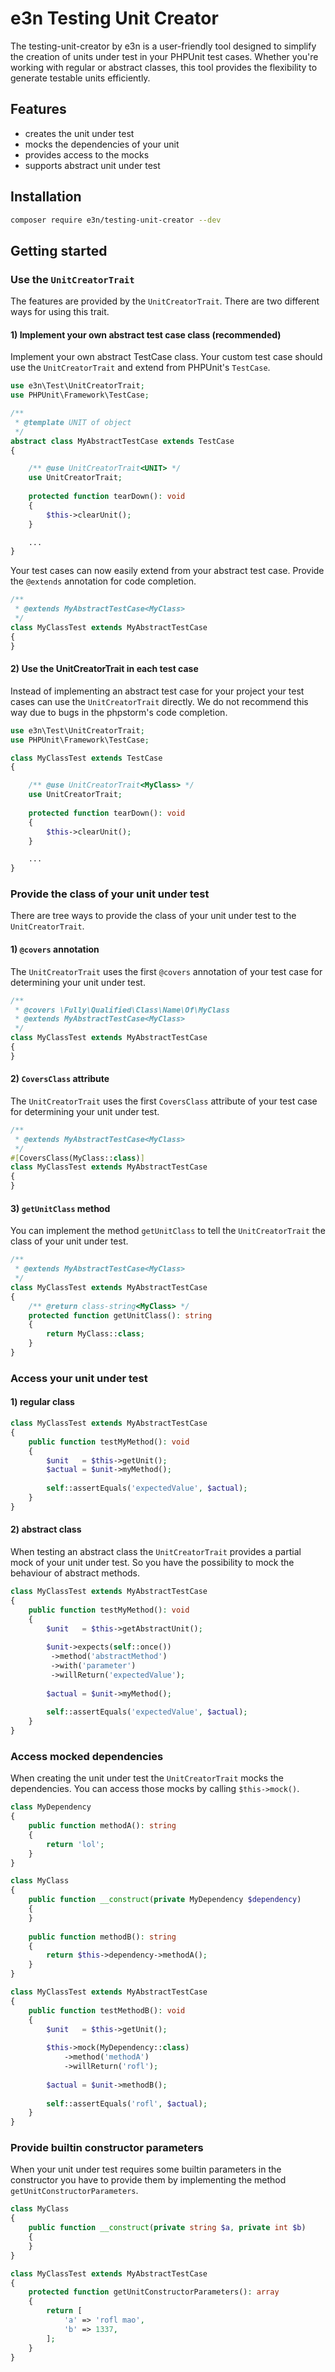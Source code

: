 # e3n Testing Unit Creator
The testing-unit-creator by e3n is a user-friendly tool designed to simplify the creation of units under test in your PHPUnit test cases.
Whether you're working with regular or abstract classes, this tool provides the flexibility to generate testable units efficiently.

## Features

- creates the unit under test
- mocks the dependencies of your unit
- provides access to the mocks
- supports abstract unit under test

## Installation

```bash
composer require e3n/testing-unit-creator --dev
```

## Getting started

### Use the `UnitCreatorTrait`
The features are provided by the `UnitCreatorTrait`. There are two different ways for using this trait.

#### 1) Implement your own abstract test case class (recommended)
Implement your own abstract TestCase class.
Your custom test case should use the `UnitCreatorTrait` and extend from PHPUnit's `TestCase`.

```php
use e3n\Test\UnitCreatorTrait;
use PHPUnit\Framework\TestCase;

/**
 * @template UNIT of object
 */
abstract class MyAbstractTestCase extends TestCase
{

    /** @use UnitCreatorTrait<UNIT> */
    use UnitCreatorTrait;
    
    protected function tearDown(): void
    {
        $this->clearUnit();
    }

    ...
}
```

Your test cases can now easily extend from your abstract test case.
Provide the `@extends` annotation for code completion.

```php
/**
 * @extends MyAbstractTestCase<MyClass>
 */
class MyClassTest extends MyAbstractTestCase
{
}
```

#### 2) Use the UnitCreatorTrait in each test case
Instead of implementing an abstract test case for your project your test cases can use the `UnitCreatorTrait` directly.
We do not recommend this way due to bugs in the phpstorm's code completion.

```php
use e3n\Test\UnitCreatorTrait;
use PHPUnit\Framework\TestCase;

class MyClassTest extends TestCase
{

    /** @use UnitCreatorTrait<MyClass> */
    use UnitCreatorTrait;
    
    protected function tearDown(): void
    {
        $this->clearUnit();
    }

    ...
}
```

### Provide the class of your unit under test
There are tree ways to provide the class of your unit under test to the `UnitCreatorTrait`.

#### 1) `@covers` annotation
The `UnitCreatorTrait` uses the first `@covers` annotation of your test case for determining your unit under test.

```php
/**
 * @covers \Fully\Qualified\Class\Name\Of\MyClass
 * @extends MyAbstractTestCase<MyClass>
 */
class MyClassTest extends MyAbstractTestCase
{
}
```

#### 2) `CoversClass` attribute
The `UnitCreatorTrait` uses the first `CoversClass` attribute of your test case for determining your unit under test.

```php
/**
 * @extends MyAbstractTestCase<MyClass>
 */
#[CoversClass(MyClass::class)]
class MyClassTest extends MyAbstractTestCase
{
}
```

#### 3) `getUnitClass` method
You can implement the method `getUnitClass` to tell the `UnitCreatorTrait` the class of your unit under test.

```php
/**
 * @extends MyAbstractTestCase<MyClass>
 */
class MyClassTest extends MyAbstractTestCase
{
    /** @return class-string<MyClass> */
    protected function getUnitClass(): string
    {
        return MyClass::class;
    }
}
```

### Access your unit under test
#### 1) regular class

```php
class MyClassTest extends MyAbstractTestCase
{
    public function testMyMethod(): void
    {
        $unit   = $this->getUnit();
        $actual = $unit->myMethod();
        
        self::assertEquals('expectedValue', $actual);
    }
}
```

#### 2) abstract class
When testing an abstract class the `UnitCreatorTrait` provides a partial mock of your unit under test.
So you have the possibility to mock the behaviour of abstract methods.

```php
class MyClassTest extends MyAbstractTestCase
{
    public function testMyMethod(): void
    {
        $unit   = $this->getAbstractUnit();
        
        $unit->expects(self::once())
         ->method('abstractMethod')
         ->with('parameter')
         ->willReturn('expectedValue');
        
        $actual = $unit->myMethod();
        
        self::assertEquals('expectedValue', $actual);
    }
}
```

### Access mocked dependencies
When creating the unit under test the `UnitCreatorTrait` mocks the dependencies.
You can access those mocks by calling `$this->mock()`.

```php
class MyDependency
{
    public function methodA(): string
    {
        return 'lol';
    }
}

class MyClass
{
    public function __construct(private MyDependency $dependency)
    {
    }
    
    public function methodB(): string
    {
        return $this->dependency->methodA();
    }
}

class MyClassTest extends MyAbstractTestCase
{
    public function testMethodB(): void
    {
        $unit   = $this->getUnit();
        
        $this->mock(MyDependency::class)
            ->method('methodA')
            ->willReturn('rofl');
        
        $actual = $unit->methodB();
        
        self::assertEquals('rofl', $actual);
    }
}
```

### Provide builtin constructor parameters
When your unit under test requires some builtin parameters in the constructor you have to provide them by implementing the method `getUnitConstructorParameters`.

```php
class MyClass
{
    public function __construct(private string $a, private int $b)
    {
    }
}

class MyClassTest extends MyAbstractTestCase
{
    protected function getUnitConstructorParameters(): array
    {
        return [
            'a' => 'rofl mao',
            'b' => 1337,
        ];
    }
}
```
